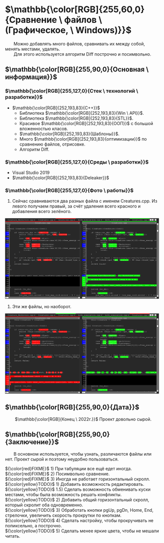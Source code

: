 ﻿# $\mathbb{\color[RGB]{255,60,0}{Сравнение \ файлов \ (Графическое, \ Windows)}}$

&emsp;&emsp;Можно добавлять много файлов, сравнивать их между собой, менять местами, удалять.\
&emsp;&emsp;Для этого используется алгоритм Diff построчно и посимвольно.

## $\mathbb{\color[RGB]{255,90,0}{Основная \ информация}}$

### $\mathbb{\color[RGB]{255,127,0}{Стек \ технологий \ разработки}}$

- $\mathbb{\color[RGB]{252,193,83}{C++}}$
	+ Библиотека $\mathbb{\color[RGB]{252,193,83}{Win \ API}}$.
	+ Библиотека $\mathbb{\color[RGB]{252,193,83}{STL}}$.
	+ Красивое $\mathbb{\color[RGB]{252,193,83}{ООП}}$ с большой вложенностью класов.
	+ $\mathbb{\color[RGB]{252,193,83}{Шаблоны}}$.
	+ Много $\mathbb{\color[RGB]{252,193,83}{оптимизации}}$ по сравнению файлов, отрисовке.
	+ Алгоритм Diff.

### $\mathbb{\color[RGB]{255,127,0}{Среды \ разработки}}$

- Visual Studio 2019
- $\mathbb{\color[RGB]{252,193,83}{Deleaker}}$

### $\mathbb{\color[RGB]{255,127,0}{Фото \ работы}}$

1. Сейчас сравниваются два разных файла с именем Creatures.cpp. Из левого получаем правый, за счёт удаления всего красного и добавления всего зелёного.

[<img src="Info/in_work.jpg"/>](Info/in_work.jpg)

1. Эти же файлы, но наоборот.

[<img src="Info/in_work_contrary.jpg"/>](Info/in_work_contrary.jpg)

## $\mathbb{\color[RGB]{255,90,0}{Дата}}$

&emsp;&emsp; $\mathbb{\color[RGB]{Конец \ 2022г.}}$ Проект довольно сырой.

## $\mathbb{\color[RGB]{255,90,0}{Заключение}}$

&emsp;&emsp;В основном используется, чтобы узнать, различаются файлы или нет. Проект сырой и поэтому неудобно пользоваться.

 ${\color{red}FIXME}$ 1) При табуляции все ещё едет иногда.\
 ${\color{red}FIXME}$ 2) Посимвольно сравнение.\
 ${\color{red}FIXME}$ 3) Иногда не работает горизонтальный скролл.\
 ${\color{yellow}TODO}$ 1) Добавить возможность редактировать.\
 ${\color{yellow}TODO}$ 1.5) Сделать возможность обменивать куски местами, чтобы была возможность решать конфликты.\
 ${\color{yellow}TODO}$ 2) Добавить общий горизонтальный скролл, который скролит оба одновременно.\
 ${\color{yellow}TODO}$ 3) Обработать кнопки pgUp, pgDn, Home, End, стрелочки, увеличить скорость прокрутки по кнопкам.\
 ${\color{yellow}TODO}$ 4) Сделать настройку, чтобы прокручивать не попиксельно, а построчно.\
 ${\color{yellow}TODO}$ 5) Сделать менее яркие цвета, чтобы не мешали читать.
 
